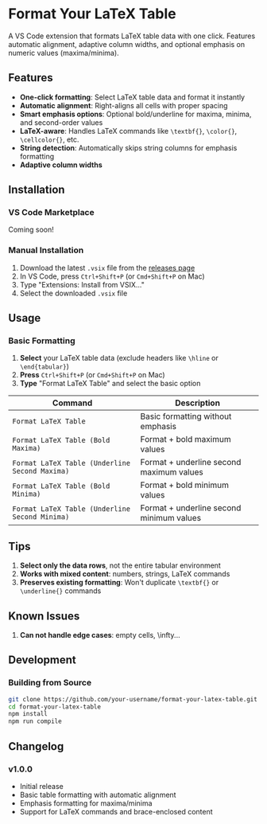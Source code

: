 # Format Your LaTeX Table

A VS Code extension that formats LaTeX table data with one click. Features automatic alignment, adaptive column widths, and optional emphasis on numeric values (maxima/minima).

## Features

- **One-click formatting**: Select LaTeX table data and format it instantly
- **Automatic alignment**: Right-aligns all cells with proper spacing
- **Smart emphasis options**: Optional bold/underline for maxima, minima, and second-order values
- **LaTeX-aware**: Handles LaTeX commands like `\textbf{}`, `\color{}`, `\cellcolor{}`, etc.
- **String detection**: Automatically skips string columns for emphasis formatting
- **Adaptive column widths**

## Installation

### VS Code Marketplace
Coming soon!

### Manual Installation
1. Download the latest `.vsix` file from the [releases page](https://github.com/your-username/format-your-latex-table/releases)
2. In VS Code, press `Ctrl+Shift+P` (or `Cmd+Shift+P` on Mac)
3. Type "Extensions: Install from VSIX..."
4. Select the downloaded `.vsix` file

## Usage

### Basic Formatting

1. **Select** your LaTeX table data (exclude headers like `\hline` or `\end{tabular}`)
2. **Press** `Ctrl+Shift+P` (or `Cmd+Shift+P` on Mac)
3. **Type** "Format LaTeX Table" and select the basic option

| Command | Description |
|---------|-------------|
| `Format LaTeX Table` | Basic formatting without emphasis |
| `Format LaTeX Table (Bold Maxima)` | Format + bold maximum values |
| `Format LaTeX Table (Underline Second Maxima)` | Format + underline second maximum values |
| `Format LaTeX Table (Bold Minima)` | Format + bold minimum values |
| `Format LaTeX Table (Underline Second Minima)` | Format + underline second minimum values |

## Tips

1. **Select only the data rows**, not the entire tabular environment
2. **Works with mixed content**: numbers, strings, LaTeX commands
3. **Preserves existing formatting**: Won't duplicate `\textbf{}` or `\underline{}` commands

## Known Issues

1. **Can not handle edge cases**: empty cells, \infty...

## Development

### Building from Source
```bash
git clone https://github.com/your-username/format-your-latex-table.git
cd format-your-latex-table
npm install
npm run compile
```

## Changelog

### v1.0.0
- Initial release
- Basic table formatting with automatic alignment
- Emphasis formatting for maxima/minima
- Support for LaTeX commands and brace-enclosed content
